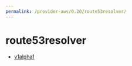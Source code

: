 ```yaml
---
permalink: /provider-aws/0.20/route53resolver/
---
```


# route53resolver



* [v1alpha1](v1alpha1/index.md)